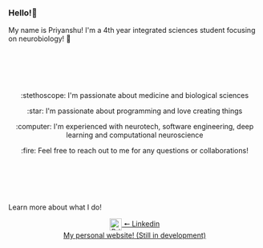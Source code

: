 ### Hello!👋
 My name is Priyanshu! I'm a 4th year integrated sciences student focusing on neurobiology! :brain: 

<br/><br/>
<br/><br/>

<p align="center"> 
:stethoscope: I'm passionate about medicine and biological sciences
<p>

<p align="center"> 
:star: I'm passionate about programming and love creating things
<p>

<p align="center"> 
:computer: I'm experienced with neurotech, software engineering, deep learning and computational neuroscience
<p>

<p align="center"> 
:fire: Feel free to reach out to me for any questions or collaborations!
<p>


<br/><br/>
<br/><br/>

Learn more about what I do!

<div align="center"> 
<a href="https://www.linkedin.com/in/priyanshu-mahey" target="_blank" just>
  <img align="center" alt="Priyanshu's LinkedIN" width="24px" src="https://raw.githubusercontent.com/peterthehan/peterthehan/master/assets/linkedin.svg" /> 🠔 Linkedin
<div>
 

<div align="center"> 
<a href="https://priyanshumahey.github.io/" target="_blank" just>
  My personal website! (Still in development)
<div>
  
  
 
 
 <!--
**priyanshumahey/priyanshumahey** is a ✨ _special_ ✨ repository because its `README.md` (this file) appears on your GitHub profile.

Here are some ideas to get you started:

- 🔭 I’m currently working on ...
- 🌱 I’m currently learning ...
- 👯 I’m looking to collaborate on ...
- 🤔 I’m looking for help with ...
- 💬 Ask me about ...
- 📫 How to reach me: ...
- 😄 Pronouns: ...
- ⚡ Fun fact: ...
-->
